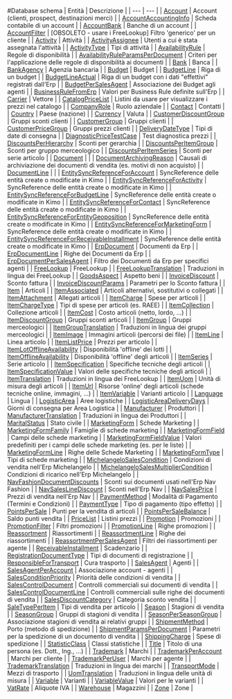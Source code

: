 #Database schema
| Entità | Descrizione |
| --- | --- |
| [Account](./account.md) | Account (clienti, prospect, destinazioni merci) |
| [AccountAccountingInfo](./accountaccountinginfo.md) | Scheda contabile di un account |
| [AccountBank](./accountbank.md) | Banche di un account |
| [AccountFilter](./accountfilter.md) | [OBSOLETO - usare i FreeLookup] Filtro 'generico' per un cliente |
| [Activity](./activity.md) | Attività |
| [ActivityAssignee](./activityassignee.md) | Utenti a cui è stata assegnata l'attività |
| [ActivityType](./activitytype.md) | Tipi di attività |
| [AvailabilityRule](./availabilityrule.md) | Regole di disponibilità |
| [AvailabilityRuleParamsPerDocument](./availabilityruleparamsperdocument.md) | Criteri per l'applicazione delle regole di disponibilità ai documenti |
| [Bank](./bank.md) | Banca |
| [BankAgency](./bankagency.md) | Agenzia bancaria |
| [Budget](./budget.md) | Budget |
| [BudgetLine](./budgetline.md) | Riga di un budget |
| [BudgetLineActual](./budgetlineactual.md) | Riga di un budget con i dati "effettivi" registrati dall'Erp |
| [BudgetPerSalesAgent](./budgetpersalesagent.md) | Associazione dei Budget agli agenti |
| [BusinessRuleFromErp](./businessrulefromerp.md) | Valori per Business Rule definite sull'Erp |
| [Carrier](./carrier.md) | Vettore |
| [CatalogPriceList](./catalogpricelist.md) | Listini da usare per visualizzare i prezzi nel catalogo |
| [CompanyRole](./companyrole.md) | Ruolo aziendale |
| [Contact](./contact.md) | Contatti |
| [Country](./country.md) | Paese (nazione) |
| [Currency](./currency.md) | Valuta |
| [CustomerDiscountGroup](./customerdiscountgroup.md) | Gruppi sconti clienti |
| [CustomerGroup](./customergroup.md) | Gruppi clienti |
| [CustomerPriceGroup](./customerpricegroup.md) | Gruppi prezzi clienti |
| [DeliveryDateType](./deliverydatetype.md) | Tipi di date di consegna |
| [DiagnosticPriceTestCase](./diagnosticpricetestcase.md) | Test diagnostica prezzi |
| [DiscountsPerHierarchy](./discountsperhierarchy.md) | Sconti per gerarchia |
| [DiscountsPerItemGroup](./discountsperitemgroup.md) | Sconti per gruppo merceologico |
| [DiscountsPerItemSeries](./discountsperitemseries.md) | Sconti per serie articolo |
| [Document](./document.md) |  |
| [DocumentArchivingReason](./documentarchivingreason.md) | Causali di archiviazione dei documenti di vendita (es. motivi di non acquisto) |
| [DocumentLine](./documentline.md) |  |
| [EntitySyncReferenceForAccount](./entitysyncreferenceforaccount.md) | SyncReference delle entità create o modificate in Kimo |
| [EntitySyncReferenceForActivity](./entitysyncreferenceforactivity.md) | SyncReference delle entità create o modificate in Kimo |
| [EntitySyncReferenceForBudgetLine](./entitysyncreferenceforbudgetline.md) | SyncReference delle entità create o modificate in Kimo |
| [EntitySyncReferenceForContact](./entitysyncreferenceforcontact.md) | SyncReference delle entità create o modificate in Kimo |
| [EntitySyncReferenceForEntityGeoposition](./entitysyncreferenceforentitygeoposition.md) | SyncReference delle entità create o modificate in Kimo |
| [EntitySyncReferenceForMarketingForm](./entitysyncreferenceformarketingform.md) | SyncReference delle entità create o modificate in Kimo |
| [EntitySyncReferenceForReceivableInstallment](./entitysyncreferenceforreceivableinstallment.md) | SyncReference delle entità create o modificate in Kimo |
| [ErpDocument](./erpdocument.md) | Documenti da Erp |
| [ErpDocumentLine](./erpdocumentline.md) | Righe dei Documenti da Erp |
| [ErpDocumentPerSalesAgent](./erpdocumentpersalesagent.md) | Filtro dei Documenti da Erp per specifici agenti |
| [FreeLookup](./freelookup.md) | FreeLookup |
| [FreeLookupTranslation](./freelookuptranslation.md) | Traduzioni in lingua dei FreeLookup |
| [GoodsAspect](./goodsaspect.md) | Aspetto beni |
| [InvoiceDiscount](./invoicediscount.md) | Sconto fattura |
| [InvoiceDiscountParams](./invoicediscountparams.md) | Parametri per lo Sconto fattura |
| [Item](./item.md) | Articoli |
| [ItemAssociated](./itemassociated.md) | Articoli alternativi, sostitutivi o collegati |
| [ItemAttachment](./itemattachment.md) | Allegati articoli |
| [ItemCharge](./itemcharge.md) | Spese per articoli |
| [ItemChargeType](./itemchargetype.md) | Tipi di spese per articoli (es. RAEE) |
| [ItemCollection](./itemcollection.md) | Collezione articoli |
| [ItemCost](./itemcost.md) | Costo articoli (netto, lordo, ...) |
| [ItemDiscountGroup](./itemdiscountgroup.md) | Gruppi sconti articoli |
| [ItemGroup](./itemgroup.md) | Gruppi merceologici |
| [ItemGroupTranslation](./itemgrouptranslation.md) | Traduzioni in lingua dei gruppi merceologici |
| [ItemImage](./itemimage.md) | Immagini articoli (percorsi dei file) |
| [ItemLine](./itemline.md) | Linea articolo |
| [ItemListPrice](./itemlistprice.md) | Prezzi per articolo |
| [ItemLotOfflineAvailability](./itemlotofflineavailability.md) | Disponibilità 'offline' dei lotti |
| [ItemOfflineAvailability](./itemofflineavailability.md) | Disponibilità 'offline' degli articoli |
| [ItemSeries](./itemseries.md) | Serie articolo |
| [ItemSpecification](./itemspecification.md) | Specifiche tecniche degli articoli |
| [ItemSpecificationValue](./itemspecificationvalue.md) | Valori delle specifiche tecniche degli articoli |
| [ItemTranslation](./itemtranslation.md) | Traduzioni in lingua dei FreeLookup |
| [ItemUom](./itemuom.md) | Unità di misura degli articoli |
| [ItemUrl](./itemurl.md) | Risorse 'online' degli articoli (schede tecniche online, immagini, ...) |
| [ItemVariable](./itemvariable.md) | Varianti articolo |
| [Language](./language.md) | Lingua |
| [LogisticArea](./logisticarea.md) | Aree logistiche |
| [LogisticAreaDeliveryDays](./logisticareadeliverydays.md) | Giorni di consegna per Area Logistica |
| [Manufacturer](./manufacturer.md) | Produttori |
| [ManufacturerTranslation](./manufacturertranslation.md) | Traduzioni in lingua dei Produttori |
| [MaritalStatus](./maritalstatus.md) | Stato civile |
| [MarketingForm](./marketingform.md) | Schede Marketing |
| [MarketingFormFamily](./marketingformfamily.md) | Famiglie di schede marketing |
| [MarketingFormField](./marketingformfield.md) | Campi delle schede marketing |
| [MarketingFormFieldValue](./marketingformfieldvalue.md) | Valori predefiniti per i campi delle schede marketing (es. per le liste) |
| [MarketingFormLine](./marketingformline.md) | Righe delle Schede Marketing |
| [MarketingFormType](./marketingformtype.md) | Tipi di schede marketing |
| [MichelangeloSalesCondition](./michelangelosalescondition.md) | Condizioni di vendita nell'Erp Michelangelo |
| [MichelangeloSalesMultiplierCondition](./michelangelosalesmultipliercondition.md) | Condizioni di ricarico nell'Erp Michelangelo |
| [NavFashionDocumentDiscounts](./navfashiondocumentdiscounts.md) | Sconti sui documenti usati nell'Erp Nav Fashion |
| [NavSalesLineDiscount](./navsaleslinediscount.md) | Sconti nell'Erp Nav |
| [NavSalesPrice](./navsalesprice.md) | Prezzi di vendita nell'Erp Nav |
| [PaymentMethod](./paymentmethod.md) | Modalità di Pagamento (Termini e Condizioni) |
| [PaymentType](./paymenttype.md) | Tipo di pagamento (tipo effetto) |
| [PointsPerSale](./pointspersale.md) | Punti per la vendita di articoli |
| [PointsPerSaleBalance](./pointspersalebalance.md) | Saldo punti vendita |
| [PriceList](./pricelist.md) | Listini prezzi |
| [Promotion](./promotion.md) | Promozioni |
| [PromotionFilter](./promotionfilter.md) | Filtri promozioni |
| [PromotionLine](./promotionline.md) | Righe promozioni |
| [Reassortment](./reassortment.md) | Riassortimenti |
| [ReassortmentLine](./reassortmentline.md) | Righe dei riassortimenti |
| [ReassortmentPerSalesAgent](./reassortmentpersalesagent.md) | Filtri dei riassortimenti per agente |
| [ReceivableInstallment](./receivableinstallment.md) | Scadenzario |
| [RegistrationDocumentType](./registrationdocumenttype.md) | Tipi di documenti di registrazione |
| [ResponsibleForTransport](./responsiblefortransport.md) | Cura trasporto |
| [SalesAgent](./salesagent.md) | Agenti |
| [SalesAgentPerAccount](./salesagentperaccount.md) | Associazione account - agenti |
| [SalesConditionPriority](./salesconditionpriority.md) | Priorità delle condizioni di vendita |
| [SalesControlDocument](./salescontroldocument.md) | Controlli commerciali sui documenti di vendita |
| [SalesControlDocumentLine](./salescontroldocumentline.md) | Controlli commerciali sulle righe dei documenti di vendita |
| [SalesDiscountCategory](./salesdiscountcategory.md) | Categoria sconto vendita |
| [SaleTypePerItem](./saletypeperitem.md) | Tipi di vendita per articolo |
| [Season](./season.md) | Stagioni di vendita |
| [SeasonGroup](./seasongroup.md) | Gruppi di stagioni di vendita |
| [SeasonPerSeasonGroup](./seasonperseasongroup.md) | Associazione stagioni di vendita ai relativi gruppi |
| [ShipmentMethod](./shipmentmethod.md) | Porto (metodo di spedizione) |
| [ShipmentParamsPerDocument](./shipmentparamsperdocument.md) | Parametri per la spedizione di un documento di vendita |
| [ShippingCharge](./shippingcharge.md) | Spese di spedizione |
| [StatisticClass](./statisticclass.md) | Classi statistiche |
| [Title](./title.md) | Titolo di una persona (es. Dott., Ing., ...) |
| [Trademark](./trademark.md) | Marchi |
| [TrademarkPerAccount](./trademarkperaccount.md) | Marchi per cliente |
| [TrademarkPerUser](./trademarkperuser.md) | Marchi per agente |
| [TrademarkTranslation](./trademarktranslation.md) | Traduzioni in lingua dei marchi |
| [TransportMode](./transportmode.md) | Mezzi di trasporto |
| [UomTranslation](./uomtranslation.md) | Traduzioni in lingua delle unità di misura |
| [Variable](./variable.md) | Varianti |
| [VariableValue](./variablevalue.md) | Valori per le varianti |
| [VatRate](./vatrate.md) | Aliquote IVA |
| [Warehouse](./warehouse.md) | Magazzini |
| [Zone](./zone.md) | Zone |
